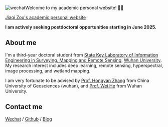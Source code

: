 ![wechat](https://github.com/user-attachments/assets/06ad6d97-fa1c-45fa-b869-235e12620145)Welcome to my academic personal website! 🫡🫡

[Jiaqi Zou's academic personal website]([https://immortal13.github.io/Jiaqi-Zou/](https://immortal13.github.io/JiaqiZou/))

**I am actively seeking postdoctoral opportunities starting in June 2025.**


## About me
I'm a third-year doctoral student from [State Key Laboratory of Information Engineering in Surveying, Mapping and Remote Sensing](http://www.lmars.whu.edu.cn/en/), [Wuhan University](https://en.whu.edu.cn/). My research interest includes deep learning, remote sensing, hyperspectral, image processing, and wetland mapping.

I am very fortunate to be advised by [Prof. Hongyan Zhang](https://grzy.cug.edu.cn/zhanghongyan1/zh_CN/index.htm) from China University of Geosciences (wuhan), and [Prof. Wei He](http://jszy.whu.edu.cn/hewei5/zh_CN/index.htm) from Wuhan University.

## Contact me

[Wechat](https://github.com/immortal13/JiaqiZou/blob/main/images/wechat.png) / [Github](https://github.com/immortal13) / [Blog](https://blog.csdn.net/qq_40721337?spm=1011.2415.3001.5343)
